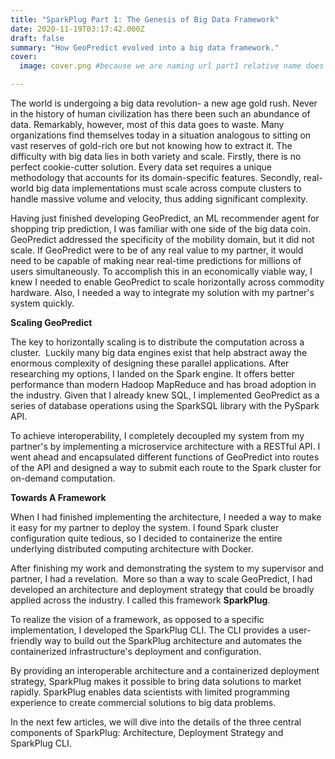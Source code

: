 ```yaml
---
title: "SparkPlug Part 1: The Genesis of Big Data Framework"
date: 2020-11-19T03:17:42.000Z
draft: false
summary: "How GeoPredict evolved into a big data framework."
cover:
  image: cover.png #because we are naming url part1 relative name does not work with routing system

---
```




The world is undergoing a big data revolution- a new age gold rush. Never in the history of human civilization has there been such an abundance of data. Remarkably, however, most of this data goes to waste. Many organizations find themselves today in a situation analogous to sitting on vast reserves of gold-rich ore but not knowing how to extract it. The difficulty with big data lies in both variety and scale. Firstly, there is no perfect cookie-cutter solution. Every data set requires a unique methodology that accounts for its domain-specific features. Secondly, real-world big data implementations must scale across compute clusters to handle massive volume and velocity, thus adding significant complexity.

Having just finished developing GeoPredict, an ML recommender agent for shopping trip prediction, I was familiar with one side of the big data coin. GeoPredict addressed the specificity of the mobility domain, but it did not scale. If GeoPredict were to be of any real value to my partner, it would need to be capable of making near real-time predictions for millions of users simultaneously. To accomplish this in an economically viable way, I knew I needed to enable GeoPredict to scale horizontally across commodity hardware. Also, I needed a way to integrate my solution with my partner's system quickly.

  

**Scaling GeoPredict**

The key to horizontally scaling is to distribute the computation across a cluster.  Luckily many big data engines exist that help abstract away the enormous complexity of designing these parallel applications. After researching my options, I landed on the Spark engine. It offers better performance than modern Hadoop MapReduce and has broad adoption in the industry. Given that I already knew SQL, I implemented GeoPredict as a series of database operations using the SparkSQL library with the PySpark API.

To achieve interoperability, I completely decoupled my system from my partner's by implementing a microservice architecture with a RESTful API. I went ahead and encapsulated different functions of GeoPredict into routes of the API and designed a way to submit each route to the Spark cluster for on-demand computation. 

  

**Towards A Framework**

When I had finished implementing the architecture, I needed a way to make it easy for my partner to deploy the system. I found Spark cluster configuration quite tedious, so I decided to containerize the entire underlying distributed computing architecture with Docker.

After finishing my work and demonstrating the system to my supervisor and partner, I had a revelation.  More so than a way to scale GeoPredict, I had developed an architecture and deployment strategy that could be broadly applied across the industry. I called this framework **SparkPlug**.

To realize the vision of a framework, as opposed to a specific implementation, I developed the SparkPlug CLI. The CLI provides a user-friendly way to build out the SparkPlug architecture and automates the containerized infrastructure's deployment and configuration.

By providing an interoperable architecture and a containerized deployment strategy, SparkPlug makes it possible to bring data solutions to market rapidly. SparkPlug enables data scientists with limited programming experience to create commercial solutions to big data problems.

In the next few articles, we will dive into the details of the three central components of SparkPlug: Architecture, Deployment Strategy and SparkPlug CLI.
